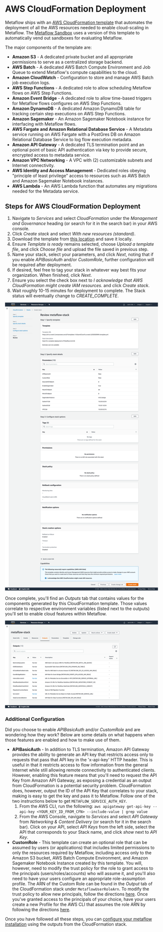 # AWS CloudFormation Deployment

Metaflow ships with an [AWS CloudFormation template](https://github.com/Netflix/metaflow-tools/tree/master/aws/cloudformation) that automates the deployment of all the AWS resources needed to enable cloud-scaling in Metaflow. The [Metaflow Sandbox](https://docs.metaflow.org/metaflow-on-aws/metaflow-sandbox) uses a version of this template to automatically vend out sandboxes for evaluating Metaflow.

The major components of the template are:

* **Amazon S3** - A dedicated private bucket and all appropriate permissions to serve as a centralized storage backend.
* **AWS Batch** - A dedicated AWS Batch Compute Environment and Job Queue to extend Metaflow's compute capabilities to the cloud.
* **Amazon CloudWatch** - Configuration to store and manage AWS Batch job execution logs.
* **AWS Step Functions** - A dedicated role to allow scheduling Metaflow flows on AWS Step Functions.
* **Amazon Event Bridge** - A dedicated role to allow time-based triggers for Metaflow flows configures on AWS Step Functions.
* **Amazon DynamoDB** - A dedicated Amazon DynamoDB table for tracking certain step executions on AWS Step Functions.
* **Amazon Sagemaker** - An Amazon Sagemaker Notebook instance for interfacing with Metaflow flows.
* **AWS Fargate and Amazon Relational Database Service** - A Metadata service running on AWS Fargate with a PostGres DB on Amazon Relational Database Service to log flow execution metadata.
* **Amazon API Gateway** -  A dedicated TLS termination point and an optional point of basic API authentication via key to provide secure, encrypted access to metadata service.
* **Amazon VPC Networking** - A VPC with \(2\) customizable subnets and Internet connectivity.
* **AWS Identity and Access Management** - Dedicated roles obeying "principle of least privilege" access to resources such as AWS Batch and Amazon Sagemaker Notebook instances.
* **AWS Lambda** _-_ An AWS Lambda function that automates any migrations needed for the Metadata service.

## Steps for AWS CloudFormation Deployment

1. Navigate to _Services_ and select _CloudFormation_ under the _Management and Governance_ heading \(or search for it in the search bar\) in your AWS console.
2. Click _Create stack_ and select _With new resources \(standard\)_.
3. Download the template from [this location](https://github.com/Netflix/metaflow-tools/blob/master/aws/cloudformation/metaflow-cfn-template.yml) and save it locally.
4. Ensure _Template is ready_ remains selected, choose _Upload a template file_, and click _Choose file_ and upload the file saved in previous step.
5. Name your stack, select your parameters, and click _Next_, noting that if you enable _APIBasicAuth_ and/or _CustomRole_, further configuration will be required after deployment. 
6. If desired, feel free to tag your stack in whatever way best fits your organization. When finished, click _Next_.
7. Ensure you select the check box next to _I acknowledge that AWS CloudFormation might create IAM resources._ and click _Create stack_.
8. Wait roughly 10-15 minutes for deployment to complete. The Stack status will eventually change to _CREATE\_COMPLETE_.

![](../../.gitbook/assets/screencapture-us-west-2-console-aws-amazon-cloudformation-home-2020-07-27-14_22_27.png)

Once complete, you'll find an _Outputs_ tab that contains values for the components generated by this CloudFormation template. Those values correlate to respective environment variables \(listed next to the outputs\) you'll set to enable cloud features within Metaflow.

![](../../.gitbook/assets/screencapture-us-west-2-console-aws-amazon-cloudformation-home-2020-07-27-14_28_17.png)

### Additional Configuration

Did you choose to enable _APIBasicAuth_ and/or _CustomRole_ and are wondering how they work? Below are some details on what happens when those features are enabled and how to make use of them.

* **APIBasicAuth** - In addition to TLS termination, Amazon API Gateway provides the ability to generate an API key that restricts access only to requests that pass that API key in the 'x-api-key' HTTP header. This is useful in that it restricts access to flow information from the general Internet while still allowing remote connectivity to authenticated clients. However, enabling this feature means that you'll need to request the API Key from Amazon API Gateway, as exposing a credential as an output from CloudFormation is a potential security problem. CloudFormation does, however, output the ID of the API Key that correlates to your stack, making is easy to get the key and pass it to Metaflow. Follow one of the two instructions below to get `METAFLOW_SERVICE_AUTH_KEY`.
  1. From the AWS CLI, run the following: `aws apigateway get-api-key --api-key <YOUR_KEY_ID_FROM_CFN> --include-value | grep value`
  2. From the AWS Console, navigate to _Services_ and select _API Gateway_ from _Networking & Content Delivery_ \(or search for it in the search bar\). Click on your API, select _API Keys_ from the left side, select the API that corresponds to your Stack name, and click _show_ next to _API Key_.
* **CustomRole** - This template can create an optional role that can be assumed by users \(or applications\) that includes limited permissions to only the resources required by Metaflow, including access only to the Amazon S3 bucket, AWS Batch Compute Environment, and Amazon Sagemaker Notebook Instance created by this template. You will, however, need to modify the trust policy for the role to grant access to the principals \(users/roles/accounts\) who will assume it, and you'll also need to have your users configure an appropriate role-assumption profile. The ARN of the Custom Role can be found in the _Output_ tab of the CloudFormation stack under `MetaflowUserRoleArn`. To modify the trust policy to allow new principals, follow the directions [here](https://docs.aws.amazon.com/IAM/latest/UserGuide/roles-managingrole-editing-console.html#roles-managingrole_edit-trust-policy). Once you've granted access to the principals of your choice, have your users create a new Profile for the AWS CLI that assumes the role ARN by following the directions [here](https://docs.aws.amazon.com/cli/latest/userguide/cli-configure-role.html).

Once you have followed all these steps, you can [configure your metaflow installation](../../overview/configuring-metaflow.md) using the outputs from the CloudFormation stack.

